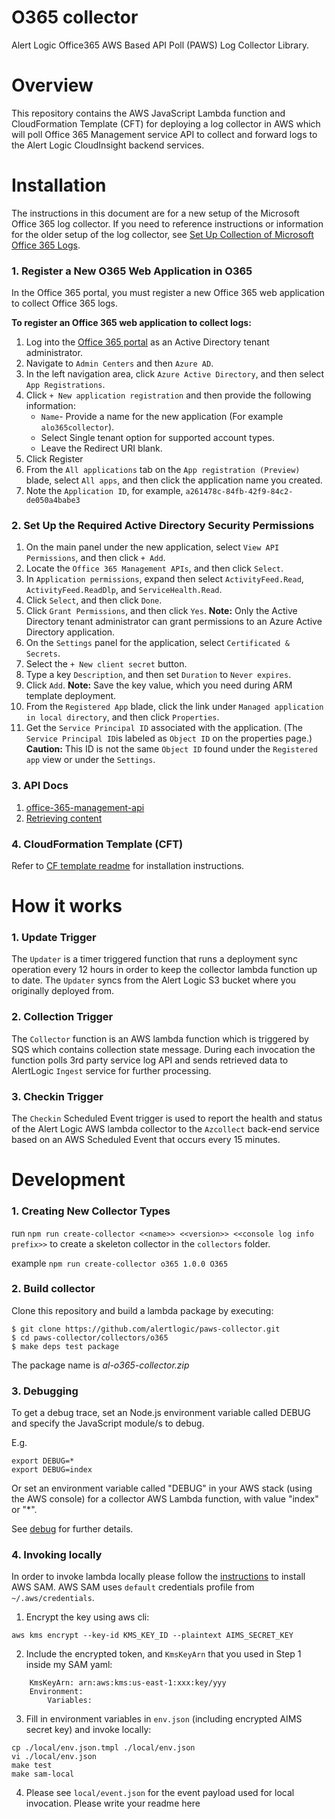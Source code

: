 # O365 collector

Alert Logic Office365 AWS Based API Poll (PAWS) Log Collector Library.

# Overview

This repository contains the AWS JavaScript Lambda function and CloudFormation 
Template (CFT) for deploying a log collector in AWS which will poll Office 365 Management service API to collect and 
forward logs to the Alert Logic CloudInsight backend services.

# Installation

The instructions in this document are for a new setup of the Microsoft Office 365 log collector.
If you need to reference instructions or information for the older setup of the log collector,
see [Set Up Collection of Microsoft Office 365 Logs](https://docs.alertlogic.com/prepare/office365-log-collector.htm).


### 1. Register a New O365 Web Application in O365

In the Office 365 portal, you must register a new Office 365 web application to collect Office 365 logs. 

**To register an Office 365 web application to collect logs:**

1. Log into the [Office 365 portal](https://portal.office.com) as an Active Directory tenant administrator.
1. Navigate to `Admin Centers` and then `Azure AD`.
1. In the left navigation area, click `Azure Active Directory`, and then select `App Registrations`.
1. Click `+ New application registration` and then provide the following information:
    * `Name`- Provide a name for the new application (For example `alo365collector`).
    * Select Single tenant option for supported account types.
    * Leave the Redirect URI blank.
1. Click Register 
1. From the `All applications` tab on the `App registration (Preview)` blade, select `All apps`, and then click the application name you created. 
1. Note the `Application ID`, for example, `a261478c-84fb-42f9-84c2-de050a4babe3`

### 2. Set Up the Required Active Directory Security Permissions

1. On the main panel under the new application, select `View API Permissions`, and then click `+ Add`.
1. Locate the `Office 365 Management APIs`, and then click `Select`.
1. In `Application permissions`, expand then select `ActivityFeed.Read`, `ActivityFeed.ReadDlp`, and `ServiceHealth.Read`.
1. Click `Select`, and then click `Done`.
1. Click `Grant Permissions`, and then click `Yes`. 
**Note:** Only the Active Directory tenant administrator can grant permissions to an Azure Active Directory application.
1. On the `Settings` panel for the application, select `Certificated & Secrets`.
1. Select the `+ New client secret` button.
1. Type a key `Description`, and then set `Duration` to `Never expires`. 
1. Click `Add`.
**Note:** Save the key value, which you need during ARM template deployment.
1. From the `Registered App` blade, click the link under `Managed application in local directory`, and then click `Properties`.
1. Get the `Service Principal ID` associated with the application. (The `Service Principal ID`is labeled as `Object ID` on the properties page.)
**Caution:** This ID is not the same `Object ID` found under the `Registered app` view or under the `Settings`.

### 3. API Docs

1. [office-365-management-api](https://docs.microsoft.com/en-us/office/office-365-management-api/)
2. [Retrieving content](https://docs.microsoft.com/en-us/office/office-365-management-api/office-365-management-activity-api-reference#retrieving-content)

### 4. CloudFormation Template (CFT)

Refer to [CF template readme](./cfn/README-O365.md) for installation instructions.

# How it works

### 1. Update Trigger

The `Updater` is a timer triggered function that runs a deployment sync operation 
every 12 hours in order to keep the collector lambda function up to date.
The `Updater` syncs from the Alert Logic S3 bucket where you originally deployed from.

### 2. Collection Trigger

The `Collector` function is an AWS lambda function which is triggered by SQS which contains collection state message.
During each invocation the function polls 3rd party service log API and sends retrieved data to 
AlertLogic `Ingest` service for further processing.

### 3. Checkin Trigger

The `Checkin` Scheduled Event trigger is used to report the health and status of 
the Alert Logic AWS lambda collector to the `Azcollect` back-end service based on 
an AWS Scheduled Event that occurs every 15 minutes.


# Development

### 1. Creating New Collector Types
run `npm run create-collector <<name>> <<version>> <<console log info prefix>>` to create a skeleton collector in the `collectors` folder.

example `npm run create-collector o365 1.0.0 O365`

### 2. Build collector
Clone this repository and build a lambda package by executing:
```
$ git clone https://github.com/alertlogic/paws-collector.git
$ cd paws-collector/collectors/o365
$ make deps test package
```

The package name is *al-o365-collector.zip*

### 3. Debugging

To get a debug trace, set an Node.js environment variable called DEBUG and
specify the JavaScript module/s to debug.

E.g.

```
export DEBUG=*
export DEBUG=index
```

Or set an environment variable called "DEBUG" in your AWS stack (using the AWS 
console) for a collector AWS Lambda function, with value "index" or "\*".

See [debug](https://www.npmjs.com/package/debug) for further details.

### 4. Invoking locally

In order to invoke lambda locally please follow the [instructions](https://docs.aws.amazon.com/lambda/latest/dg/sam-cli-requirements.html) to install AWS SAM.
AWS SAM uses `default` credentials profile from `~/.aws/credentials`.

  1. Encrypt the key using aws cli:
```
aws kms encrypt --key-id KMS_KEY_ID --plaintext AIMS_SECRET_KEY
```
  2. Include the encrypted token, and `KmsKeyArn` that you used in Step 1 inside my SAM yaml:
```
    KmsKeyArn: arn:aws:kms:us-east-1:xxx:key/yyy
    Environment:
        Variables:
```
  3. Fill in environment variables in `env.json` (including encrypted AIMS secret key) and invoke locally:

```
cp ./local/env.json.tmpl ./local/env.json
vi ./local/env.json
make test
make sam-local
```
  4. Please see `local/event.json` for the event payload used for local invocation.
Please write your readme here
